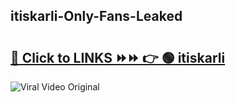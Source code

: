 
 ## itiskarli-Only-Fans-Leaked

# <h2><a href="https://clipsfans.com/itiskarli&ref=git">🔗 Click to LINKS ⏩⏩ 👉 🟢 itiskarli </a></h2>

<a href="https://clipsfans.com/itiskarli&ref=git" rel="nofollow" data-target="animated-image.originalLink"><img src="https://i.ibb.co.com/xMMVF88/686577567.gif" alt="Viral Video Original" style="max-width: 100%; display: inline-block;" data-target="animated-image.originalImage"></a>
